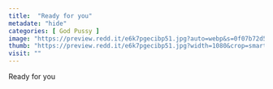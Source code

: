 ```yaml
---
title:  "Ready for you"
metadate: "hide"
categories: [ God Pussy ]
image: "https://preview.redd.it/e6k7pgecibp51.jpg?auto=webp&s=0f07b72d5216c3405186cc554cc6079a66a10f33"
thumb: "https://preview.redd.it/e6k7pgecibp51.jpg?width=1080&crop=smart&auto=webp&s=5fde0387e7328898f1564f8f99f528ebac5f11a3"
visit: ""
---
```

Ready for you
